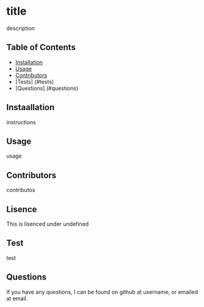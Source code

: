 # title
  description
  ## Table of Contents
  * [Installation](#Installation)
  * [Usage](#Usage)
  * [Contributors](#contributors)
  * [Tests] (#tests)
  * [Questions] (#questions)
  ## Instaallation 
  instructions
  ## Usage
  usage
  ## Contributors
  contributos
  ## Lisence
  This is lisenced under undefined
  ## Test
  test
  ## Questions 
  If you have any questions, I can be found on github at username, or emailed at email.

